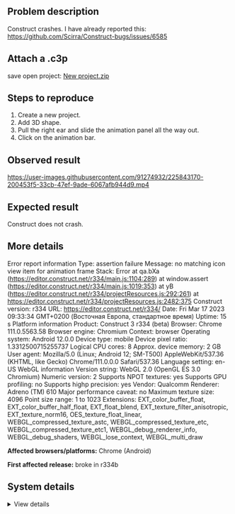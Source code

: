 ## Problem description

Construct crashes. I have already reported this: https://github.com/Scirra/Construct-bugs/issues/6585

## Attach a .c3p

save open project: [New project.zip](https://github.com/WilsonPercival/WilsonPercival/files/10998970/New.project.zip)

## Steps to reproduce

1. Create a new project.
2. Add 3D shape.
3. Pull the right ear and slide the animation panel all the way out.
4. Click on the animation bar.

## Observed result

https://user-images.githubusercontent.com/91274932/225843170-200453f5-33cb-47ef-9ade-6067afb944d9.mp4

## Expected result

Construct does not crash.

## More details

Error report information
Type: assertion failure
Message: no matching icon view item for animation frame
Stack: Error at qa.bXa (https://editor.construct.net/r334/main.js:1104:289) at window.assert (https://editor.construct.net/r334/main.js:1019:353) at yB (https://editor.construct.net/r334/projectResources.js:292:261) at https://editor.construct.net/r334/projectResources.js:2482:375
Construct version: r334
URL: https://editor.construct.net/r334/
Date: Fri Mar 17 2023 09:33:34 GMT+0200 (Восточная Европа, стандартное время)
Uptime: 15 s
Platform information
Product: Construct 3 r334 (beta)
Browser: Chrome 111.0.5563.58
Browser engine: Chromium
Context: browser
Operating system: Android 12.0.0
Device type: mobile
Device pixel ratio: 1.3312500715255737
Logical CPU cores: 8
Approx. device memory: 2 GB
User agent: Mozilla/5.0 (Linux; Android 12; SM-T500) AppleWebKit/537.36 (KHTML, like Gecko) Chrome/111.0.0.0 Safari/537.36
Language setting: en-US
WebGL information
Version string: WebGL 2.0 (OpenGL ES 3.0 Chromium)
Numeric version: 2
Supports NPOT textures: yes
Supports GPU profiling: no
Supports highp precision: yes
Vendor: Qualcomm
Renderer: Adreno (TM) 610
Major performance caveat: no
Maximum texture size: 4096
Point size range: 1 to 1023
Extensions: EXT_color_buffer_float, EXT_color_buffer_half_float, EXT_float_blend, EXT_texture_filter_anisotropic, EXT_texture_norm16, OES_texture_float_linear, WEBGL_compressed_texture_astc, WEBGL_compressed_texture_etc, WEBGL_compressed_texture_etc1, WEBGL_debug_renderer_info, WEBGL_debug_shaders, WEBGL_lose_context, WEBGL_multi_draw

**Affected browsers/platforms:** Chrome (Android)

**First affected release:** broke in r334b

## System details

<details><summary>View details</summary>

Platform information
Product: Construct 3 r334 (beta)
Browser: Chrome 111.0.5563.58
Browser engine: Chromium
Context: browser
Operating system: Android 12.0.0
Device type: mobile
Device pixel ratio: 1.3312500715255737
Logical CPU cores: 8
Approx. device memory: 2 GB
User agent: Mozilla/5.0 (Linux; Android 12; SM-T500) AppleWebKit/537.36 (KHTML, like Gecko) Chrome/111.0.0.0 Safari/537.36
Language setting: en-US
Local storage
Storage quota (approx): 13 gb
Storage usage (approx): 25 mb (0.2%)
Persistant storage: No
Browser support notes
This list contains missing features that are not required, but could improve performance or user experience if supported.
UI effects are disabled in settings.
WebGL information
Version string: WebGL 2.0 (OpenGL ES 3.0 Chromium)
Numeric version: 2
Supports NPOT textures: yes
Supports GPU profiling: no
Supports highp precision: yes
Vendor: Qualcomm
Renderer: Adreno (TM) 610
Major performance caveat: no
Maximum texture size: 4096
Point size range: 1 to 1023
Extensions:
EXT_color_buffer_float
EXT_color_buffer_half_float
EXT_float_blend
EXT_texture_filter_anisotropic
EXT_texture_norm16
OES_texture_float_linear
WEBGL_compressed_texture_astc
WEBGL_compressed_texture_etc
WEBGL_compressed_texture_etc1
WEBGL_debug_renderer_info
WEBGL_debug_shaders
WEBGL_lose_context
WEBGL_multi_draw
Audio information
System sample rate: 48000 Hz
Output channels: 2
Output interpretation: speakers
Supported decode formats:
WebM Opus (audio/webm; codecs=opus)
Ogg Opus (audio/ogg; codecs=opus)
WebM Vorbis (audio/webm; codecs=vorbis)
Ogg Vorbis (audio/ogg; codecs=vorbis)
MPEG-4 AAC (audio/mp4; codecs=mp4a.40.5)
MP3 (audio/mpeg)
FLAC (audio/flac)
PCM WAV (audio/wav; codecs=1)
Supported encode formats:
WebM Opus (audio/webm; codecs=opus)
Video information
Supported decode formats:
WebM AV1 (video/webm; codecs=av01.0.00M.08)
MP4 AV1 (video/mp4; codecs=av01.0.00M.08)
WebM VP9 (video/webm; codecs=vp9)
WebM VP8 (video/webm; codecs=vp8)
H.265 (video/mp4; codecs=hev1.1.2.L93.B0)
H.264 (video/mp4; codecs=avc1.42E01E)
Supported encode formats:
WebM VP9 (video/webm; codecs=vp9)
WebM VP8 (video/webm; codecs=vp8)

</details>
